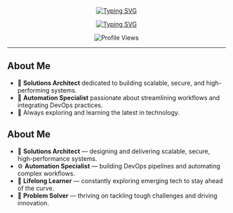 <!-- Name (Typing SVG) -->
<p align="center">
  <a href="https://git.io/typing-svg">
    <img 
      src="https://readme-typing-svg.demolab.com?font=Fira+Code&size=22&duration=1&pause=1000&color=8470D8&center=true&vCenter=true&repeat=false&width=440&height=45&lines=John+Neilssien" 
      alt="Typing SVG" 
    />
  </a>
</p>

<!-- Title + Tagline (Typing SVG) -->
<p align="center">
  <a href="https://git.io/typing-svg">
    <img 
      src="https://readme-typing-svg.demolab.com?font=Fira+Code&size=28&pause=1000&color=8470D8&center=true&vCenter=true&width=460&lines=Solutions+Architect;Automation+Specialist;Always+Learning+%26+Exploring" 
      alt="Typing SVG" 
    />
  </a>
</p>

<!-- Profile Views Badge -->
<p align="center">
  <img src="https://komarev.com/ghpvc/?username=jneilssien&label=Profile+Views&color=8470D8&style=flat" alt="Profile Views"/>
</p>

---
<!--
## GitHub Stats

<p align="center">
  <img
    alt="GitHub Stats"
    src="https://github-readme-stats.vercel.app/api?username=jneilssien&show_icons=true&hide=stars,issues&count_private=true&include_all_commits=true&title_color=8470D8&text_color=FFFFFF&icon_color=8470D8&bg_color=1F222E&hide_border=true"
  />
</p>

--->

## About Me

- 🏢 **Solutions Architect** dedicated to building scalable, secure, and high-performing systems.  
- 🤖 **Automation Specialist** passionate about streamlining workflows and integrating DevOps practices.  
- 🌱 Always exploring and learning the latest in technology.

## About Me

- 💼 **Solutions Architect** — designing and delivering scalable, secure, high-performance systems.  
- ⚙️ **Automation Specialist** — building DevOps pipelines and automating complex workflows.  
- 🚀 **Lifelong Learner** — constantly exploring emerging tech to stay ahead of the curve.  
- 🧠 **Problem Solver** — thriving on tackling tough challenges and driving innovation.

